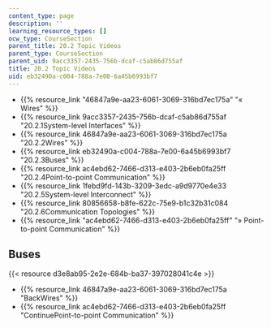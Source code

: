 ```yaml
---
content_type: page
description: ''
learning_resource_types: []
ocw_type: CourseSection
parent_title: 20.2 Topic Videos
parent_type: CourseSection
parent_uid: 9acc3357-2435-756b-dcaf-c5ab86d755af
title: 20.2 Topic Videos
uid: eb32490a-c004-788a-7e00-6a45b6993bf7
---
```


*   {{% resource_link "46847a9e-aa23-6061-3069-316bd7ec175a" "« Wires" %}}
*   {{% resource_link 9acc3357-2435-756b-dcaf-c5ab86d755af "20.2.1System-level Interfaces" %}}
*   {{% resource_link 46847a9e-aa23-6061-3069-316bd7ec175a "20.2.2Wires" %}}
*   {{% resource_link eb32490a-c004-788a-7e00-6a45b6993bf7 "20.2.3Buses" %}}
*   {{% resource_link ac4ebd62-7466-d313-e403-2b6eb0fa25ff "20.2.4Point-to-point Communication" %}}
*   {{% resource_link 1febd9fd-143b-3209-3edc-a9d9770e4e33 "20.2.5System-level Interconnect" %}}
*   {{% resource_link 80856658-b8fe-622c-75e9-b1c32b31c084 "20.2.6Communication Topologies" %}}
*   {{% resource_link "ac4ebd62-7466-d313-e403-2b6eb0fa25ff" "» Point-to-point Communication" %}}

Buses
-----

{{< resource d3e8ab95-2e2e-684b-ba37-397028041c4e >}}

*   {{% resource_link 46847a9e-aa23-6061-3069-316bd7ec175a "BackWires" %}}
*   {{% resource_link ac4ebd62-7466-d313-e403-2b6eb0fa25ff "ContinuePoint-to-point Communication" %}}